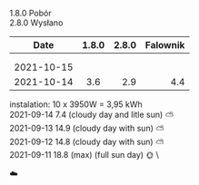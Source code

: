 

1.8.0 Pobór \
2.8.0 Wysłano 

| Date       |     1.8.0     |  2.8.0 | Falownik |
|------------|:-------------:|-------:|---------:|
|            |               |        |          |
|            |               |        |          |
| 2021-10-15 |               |        |          |
| 2021-10-14 |      3.6      |   2.9  |   4.4    |


instalation: 10 x 3950W = 3,95 kWh \
2021-09-14  7.4 (cloudy day and litle sun) :partly_sunny: \
2021-09-13 14.9 (cloudy day with sun) :partly_sunny: \
2021-09-12 14.8 (cloudy day with sun) :partly_sunny: \
2021-09-11 18.8 (max) (full sun day) :sun_with_face: \

:cloud:


